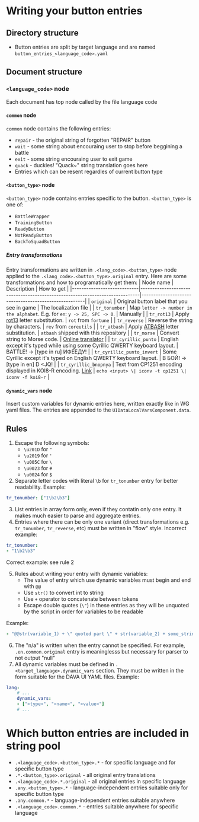 # Writing your button entries
## Directory structure
- Button entries are split by target language and are named `button_entries_<language_code>.yaml`

## Document structure
### `<language_code>` node
Each document has top node called by the file language code
#### `common` node
`common` node contains the following entries:
- `repair` - the original string of forgotten "REPAIR" button
- `wait` - some string about encouraing user to stop before beggining a battle
- `exit` - some string encouraing user to exit game
- `quack` - duckies! "Quack~" string translation goes here
- Entries which can be resent regardles of current button type
#### `<button_type>` node
`<button_type>` node contains entries specific to the button.
`<button_type>` is one of:
- `BattleWrapper`
- `TrainingButton`
- `ReadyButton`
- `NotReadyButton`
- `BackToSquadButton`

##### Entry transformations
Entry transformations are written in `.<lang_code>.<button_type>` node applied to the `.<lang_code>.<button_type>.original` entry.
Here are some transformations and how to programatically get them:
| Node name                  | Description                                                                 | How to get                                           |
|----------------------------|-----------------------------------------------------------------------------|------------------------------------------------------|
| `original`                 | Original button label that you see in game                                  | The localization file                                |
| `tr_tonumber`              | Map `letter -> number in the alphabet`. E.g. for `en`: `y -> 25, SPC -> 0`. | Manually                                             |
| `tr_rot13`                 | Apply [rot13][ROT13] letter substitution.                                   | `rot` from `fortune`                                 |
| `tr_reverse`               | Reverse the string by characters.                                           | `rev` from `coreutils`                               |
| `tr_atbash`                | Apply [ATBASH][ATBASH] letter substitution.                                 | `atbash` shipped with this repository                |
| `tr_morse`                 | Convert string to Morse code.                                               | [Online translator][Morse_online]                    |
| `tr_cyrillic_punto`        | English except it's typed while using some Cyrillic QWERTY keyboard layout. | BATTLE! -> [type in ru] ИФЕЕДУ!                      |
| `tr_cyrillic_punto_invert` | Some Cyrillic except it's typed on English QWERTY keyboard layout.          | В БОЙ! -> [type in en] D <JQ!                        |
| `tr_cyrillic_bnopnya`      | Text from CP1251 encoding displayed in KOI8-R encoding. [Link][Bnopnya]     | `echo <input> \| iconv -t cp1251 \| iconv -f koi8-r` |

[ROT13]: https://en.wikipedia.org/wiki/ROT13
[ATBASH]: https://en.wikipedia.org/wiki/Atbash
[Morse_online]: https://morsecode.world/international/translator.html
[Bnopnya]: https://neolurk.org/wiki/%D0%91%D0%9D%D0%9E%D0%9F%D0%9D%D0%AF

#### `dynamic_vars` node
Insert custom variables for dynamic entries here, written exactly like in WG yaml files. The entries are appended to the `UIDataLocalVarsComponent.data`.

## Rules
1. Escape the following symbols:
   - `\u201D` for `"`
   - `\u2019` for `'`
   - `\u005C` for `\`
   - `\u0023` for `#`
   - `\u0024` for `$`
2. Separate letter codes with literal `\b` for `tr_tonumber` entry for better readability. Example:
```yaml
tr_tonumber: ["1\b2\b3"]
```
3. List entries in array form only, even if they contatin only one entry. It makes much easier to parse and aggregate entries.
4. Entries where there can be only one variant (direct transformations e.g. `tr_tonumber`, `tr_reverse`, etc) must be written in "flow" style. Incorrect example:
```yaml
tr_tonumber:
- "1\b2\b3"
```
Correct example: see rule 2

5. Rules about writing your entry with dynamic variables:
   - The value of entry which use dynamic variables must begin and end with `@@`
   - Use `str()` to convert int to string
   - Use `+` operator to concatenate between tokens
   - Escape double quotes (`\"`) in these entries as they will be unquoted by the script in order for variables to be readable

Example:
```yaml
- "@@str(variable_1) + \" quoted part \" + str(variable_2) + some_string_variable@@"
```
6. The "n/a" is written when the entry cannot be specified. For example, `.en.common.original` entry is meaninglesss but necessary for parser to not output "null"
7. All dynamic variables must be defined in `.<target_language>.dynamic_vars` section. They must be written in the form suitable for the DAVA UI YAML files.
Example:
```yaml
lang:
    # ...
    dynamic_vars:
    - ["<type>", "<name>", "<value>"]
    # ...
```

# Which button entries are included in string pool
- `.<language_code>.<button_type>.*` - for specific language and for specific button type
- `.*.<button_type>.original` - all original entry translations
- `.<language_code>.*.original` - all original entries in specific language
- `.any.<button_type>.*` - language-independent entries suitable only for specific button type
- `.any.common.*` - language-independent entries suitable anywhere
- `.<language_code>.common.*` - entries suitable anywhere for specific language
